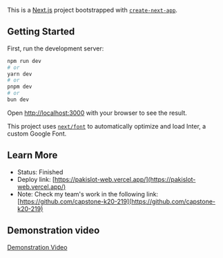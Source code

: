 This is a [Next.js](https://nextjs.org/) project bootstrapped with [`create-next-app`](https://github.com/vercel/next.js/tree/canary/packages/create-next-app).

## Getting Started

First, run the development server:

```bash
npm run dev
# or
yarn dev
# or
pnpm dev
# or
bun dev
```

Open [http://localhost:3000](http://localhost:3000) with your browser to see the result.

This project uses [`next/font`](https://nextjs.org/docs/basic-features/font-optimization) to automatically optimize and load Inter, a custom Google Font.

## Learn More

- Status: Finished
- Deploy link: [https://pakislot-web.vercel.app/](https://pakislot-web.vercel.app/)
- Note: Check my team's work in the following link: [https://github.com/capstone-k20-219](https://github.com/capstone-k20-219)

## Demonstration video

[Demonstration Video](https://drive.google.com/file/d/1E9vgt29YlSrzbmNblVoXtVQV_HpC19Ot/view?usp=sharing)
